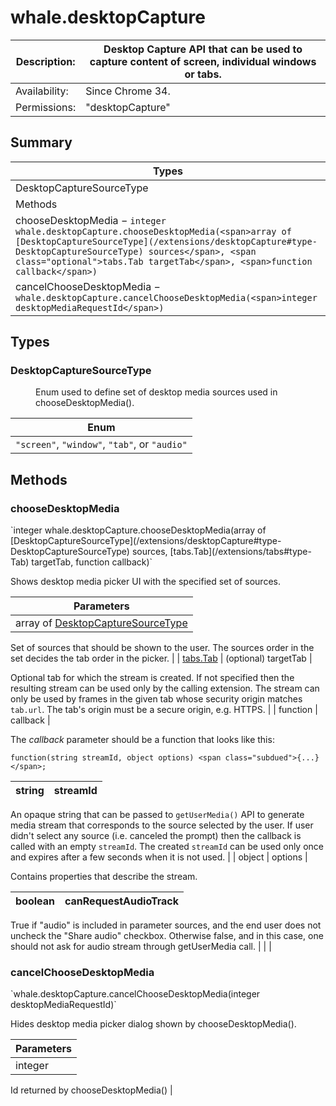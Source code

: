 # whale.desktopCapture

| Description: | Desktop Capture API that can be used to capture content of screen, individual windows or tabs. |
|---|---|
| Availability: | Since Chrome 34. |
| Permissions: | <span class="code">"desktopCapture"</span> |

<section id="toc">

## Summary

| Types |
|---|
| [DesktopCaptureSourceType](#type-DesktopCaptureSourceType) |
| Methods |
| [chooseDesktopMedia](#method-chooseDesktopMedia) − `integer whale.desktopCapture.chooseDesktopMedia(<span>array of [DesktopCaptureSourceType](/extensions/desktopCapture#type-DesktopCaptureSourceType) sources</span>, <span class="optional">tabs.Tab targetTab</span>, <span>function callback</span>)` |
| [cancelChooseDesktopMedia](#method-cancelChooseDesktopMedia) − `whale.desktopCapture.cancelChooseDesktopMedia(<span>integer desktopMediaRequestId</span>)` |

</section>

<section>

<div class="api-reference">

## Types

<div>

### DesktopCaptureSourceType

<dd>Enum used to define set of desktop media sources used in chooseDesktopMedia().</dd>

| Enum |
|---|
| `"screen"`, `"window"`, `"tab"`, or `"audio"` |

</div>

## Methods

<div>

### chooseDesktopMedia

<div class="summary">`integer whale.desktopCapture.chooseDesktopMedia(<span>array of [DesktopCaptureSourceType](/extensions/desktopCapture#type-DesktopCaptureSourceType) sources</span>, <span class="optional">[tabs.Tab](/extensions/tabs#type-Tab) targetTab</span>, <span>function callback</span>)`</div>

<div class="description">

Shows desktop media picker UI with the specified set of sources.

| Parameters |
|---|
| array of [DesktopCaptureSourceType](/extensions/desktopCapture#type-DesktopCaptureSourceType) | sources | 

Set of sources that should be shown to the user. The sources order in the set decides the tab order in the picker.
 |
| [tabs.Tab](/extensions/tabs#type-Tab) | <span class="optional">(optional)</span> targetTab | 

Optional tab for which the stream is created. If not specified then the resulting stream can be used only by the calling extension. The stream can only be used by frames in the given tab whose security origin matches `tab.url`. The tab's origin must be a secure origin, e.g. HTTPS.
 |
| function | callback | 

The _callback_ parameter should be a function that looks like this:

`function(string streamId, object options) <span class="subdued">{...}</span>;`

| string | streamId | 
|---|---|

An opaque string that can be passed to `getUserMedia()` API to generate media stream that corresponds to the source selected by the user. If user didn't select any source (i.e. canceled the prompt) then the callback is called with an empty `streamId`. The created `streamId` can be used only once and expires after a few seconds when it is not used.
 |
| object | options | 

Contains properties that describe the stream.

| boolean | canRequestAudioTrack | 
|---|---|

True if "audio" is included in parameter sources, and the end user does not uncheck the "Share audio" checkbox. Otherwise false, and in this case, one should not ask for audio stream through getUserMedia call.
 |
 |
 |

</div>

</div>

<div>

### cancelChooseDesktopMedia

<div class="summary">`whale.desktopCapture.cancelChooseDesktopMedia(<span>integer desktopMediaRequestId</span>)`</div>

<div class="description">

Hides desktop media picker dialog shown by chooseDesktopMedia().

| Parameters |
|---|
| integer | desktopMediaRequestId | 

Id returned by chooseDesktopMedia()
 |

</div>

</div>

</div>

</section>